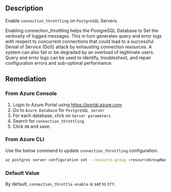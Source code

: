 ## Description

Enable `connection_throttling` on `PostgreSQL` Servers.

Enabling connection_throttling helps the PostgreSQL Database to Set the verbosity of logged messages. This in turn generates query and error logs with respect to concurrent connections that could lead to a successful Denial of Service (DoS) attack by exhausting connection resources. A system can also fail or be degraded by an overload of legitimate users. Query and error logs can be used to identify, troubleshoot, and repair configuration errors and sub-optimal performance.

## Remediation

### From Azure Console

1. Login to Azure Portal using https://portal.azure.com
2. Go to `Azure Database` for `PostgreSQL server`
3. For each database, click on `Server parameters`
4. Search for `connection_throttling`.
5. Click `ON` and save.

### From Azure CLI

Use the below command to update `connection_throttling` configuration.

```bash
az postgres server configuration set --resource-group <resourceGroupName> --server-name <serverName> --name connection_throttling --value on
```

### Default Value

By default, `connection_throttle.enable` is set to `Off`.